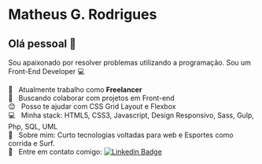 # Matheus G. Rodrigues

## Olá pessoal 👋
Sou apaixonado por resolver problemas utilizando a programação.
Sou um Front-End Developer :computer:

 :rocket:  &nbsp; Atualmente trabalho como **Freelancer**
 <br/> :purple_heart: &nbsp; Buscando colaborar com projetos em Front-end
 <br/> :blush: &nbsp; Posso te ajudar com CSS Grid Layout e Flexbox
 <br/> :computer: &nbsp; Minha stack: HTML5, CSS3, Javascript, Design Responsivo, Sass, Gulp, Php, SQL, UML
 <br/> 💬  &nbsp; Sobre mim: Curto tecnologias voltadas para web e Esportes como corrida e Surf.
 <br/> :email: &nbsp; Entre em contato comigo: 
[![Linkedin Badge](https://img.shields.io/badge/-Matheus-blue?style=flat-square&logo=Linkedin&logoColor=white&link=https://www.linkedin.com/in/matheusgomes/)](https://www.linkedin.com/in/matheusgomes/) 
